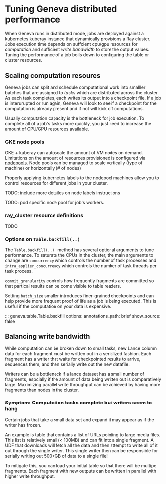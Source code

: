 # Tuning Geneva distributed performance

When Geneva runs in distributed mode, jobs are deployed against a kubernetes kuberay instance that dynamically provisions a Ray cluster.  Jobs execution time depends on suffcient cpu/gpu resources for *computation* and sufficient *write bandwidth* to store the output values.  Tuning the performance of a job boils down to configuring the table or cluster resources.

## Scaling computation resoures

Geneva jobs can split and schedule computational work into smalller batches that are assigned to *tasks* which are distributed across the cluster.  As each task completes, each writes its output into a checkpoint file.  If a job is interurupted or run again, Geneva will look to see if a checkpoint for the computation is already present and if not will kick off computations.  

Usually computation capacity is the bottleneck for job execution.  To complete all of a job's tasks more quickly, you just need to increase the amount of CPU/GPU resources available.

### GKE node pools

GKE + kuberay can autoscale the amount of VM nodes on demand.  Limitations on the amount of resources provisioned is configured via [nodepools](https://cloud.google.com/kubernetes-engine/docs/how-to/node-pools#scale-node-pool).  Node pools can be managed to scale vertically (type of machine) or horizontally (# of nodes)

Properly applying kubernetes labels to the nodepool machines allow you to control resources for different jobs in your cluster.
 
TODO: include more detailes on node labels instructions

TODO: pod specific node pool for job's workers.

### ray_cluster resource definitions

TODO

### Options on `Table.backfill(..)`

The `Table.backfill(..) ` method has several optional arguments to tune performance.  To saturate the CPUs in the cluster, the main arguments to change are `concurrency` which controls the number of task processes and `intra_applier_concurrency` which controls the number of task threads per task process.

`commit_granularity` controls how frequently fragments are committed so that partical results can be come visible to table readers.  

Setting `batch_size` smaller introduces finer-grained checkpoints and can help provide more frequent proof of life as a job is being executed.  This is useful if the computation on your data is expensive.

::: geneva.table.Table.backfill
    options:
      annotations_path: brief
      show_source: false


## Balancing write bandwidth

While computation can be broken down to small tasks, new Lance column data for each fragment must be written out in a serialized fashion.  Each fragment has a writer that waits for checkpointed results to arrive, sequences them, and then serially write out the new datafile.  

Writers can be a bottleneck if a lance dataset has a small number of fragments, espcially if the amount of data being written out is comparatively large.  Maximizing parallel write throughput can be achieved by having more fragments than nodes in the cluster. 

### Symptom: Computation tasks complete but writers seem to hang

Certain jobs that take a small data set and expand it may appear as if the writer has frozen.  

An example is table that contains a list of URLs pointing to large media files.  This list is relatively small (&lt; 100MB) and can fit into a single fragment.  A UDF that downloads will fetch all the data and then attempt to write all of it out through the single writer.  This single writer then can be responsible for serially writing out 500+GB of data to a single file!

To mitigate this, you can load your initial table so that there will be multipe fragments.  Each fragment with new outputs can be written in parallel with higher write throughput.
